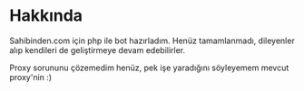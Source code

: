 Hakkında
====================

Sahibinden.com için php ile bot hazırladım. Henüz tamamlanmadı, dileyenler alıp kendileri de geliştirmeye devam edebilirler.

Proxy sorununu çözemedim henüz, pek işe yaradığını söyleyemem mevcut proxy'nin :)
